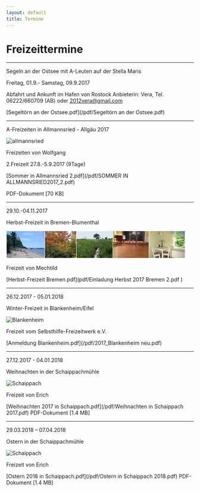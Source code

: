 ```yaml
---
layout: default
title: Termine
---
```

# Freizeittermine

---------------------------------------------------------------------

Segeln an der Ostsee mit A-Leuten auf der Stella Maris

Freitag, 01.9.- Samstag, 09.9.2017 

Abfahrt und Ankunft im Hafen von Rostock 
Anbieterin: Vera, Tel. 06222/660709 (AB)  oder 2012vera@gmail.com

[Segeltörn an der Ostsee.pdf](/pdf/Segeltörn an der Ostsee.pdf)

---------------------------------------------------------------------

A-Freizeiten in Allmannsried - Allgäu 2017

![allmannsried](/images/allmansried.jpeg)

Freizeiten von Wolfgang 

2.Freizeit 27.8.-5.9.2017   (9Tage)

[Sommer in Allmannsried 2.pdf](/pdf/SOMMER IN ALLMANNSRIED2017_2.pdf)

PDF-Dokument [70 KB]

---------------------------------------------------------------------

29.10.-04.11.2017

Herbst-Freizeit in Bremen-Blumenthal

![Bremen](images/Leiste_Herbst_Bremen.jpg)

Freizeit von Mechtild

[Herbst-Freizeit Bremen.pdf](pdf/Einladung Herbst 2017 Bremen 2.pdf )

---------------------------------------------------------------------

26.12.2017 - 05.01.2018

Winter-Freizeit in Blankenheim/Eifel

![Blankenheim](/images/blankenheim.jpeg)

Freizeit vom Selbsthilfe-Freizeitwerk e.V.

[Anmeldung Blankenheim.pdf](/pdf/2017_Blankenheim neu.pdf)

---------------------------------------------------------------------

27.12.2017 - 04.01.2018

Weihnachten in der Schaippachmühle

![Schaippach](/images/schaippach.jpeg)

Freizeit von Erich

[Weihnachten 2017 in Schaippach.pdf](/pdf/Weihnachten in Schaippach 2017.pdf)
PDF-Dokument [1.4 MB]

----------------------------------------------------------------------------

29.03.2018 – 07.04.2018

Ostern in der Schaippachmühle

![Schaippach](/images/schaippach.jpeg)

Freizeit von Erich

[Ostern 2018 in Schaippach.pdf](/pdf/Ostern in Schaippach 2018.pdf)
PDF-Dokument [1.4 MB]
